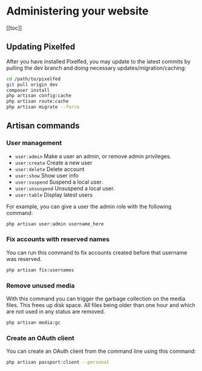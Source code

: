 # Administering your website

[[toc]]

## Updating Pixelfed

After you have installed Pixelfed, you may update to the latest commits by pulling the dev branch and doing necessary updates/migration/caching:

```bash
cd /path/to/pixelfed
git pull origin dev
composer install
php artisan config:cache
php artisan route:cache
php artisan migrate --force
```

## Artisan commands

### User management

- `user:admin`	Make a user an admin, or remove admin privileges.
- `user:create`	Create a new user
- `user:delete`	Delete account
- `user:show`	Show user info
- `user:suspend`	Suspend a local user.
- `user:unsuspend`	Unsuspend a local user.
- `user:table`	Display latest users


For example, you can give a user the admin role with the following command:

```bash
php artisan user:admin username_here
```

### Fix accounts with reserved names

You can run this command to fix accounts created before that username was reserved.
```bash
php artisan fix:usernames
``` 

### Remove unused media

With this command you can trigger the garbage collection on the media files. This frees up disk space. All files being older than one hour and which are not used in any status are removed.

```bash
php artisan media:gc
```

### Create an OAuth client

You can create an OAuth client from the command line using this command:

```bash
php artisan passport:client --personal
```